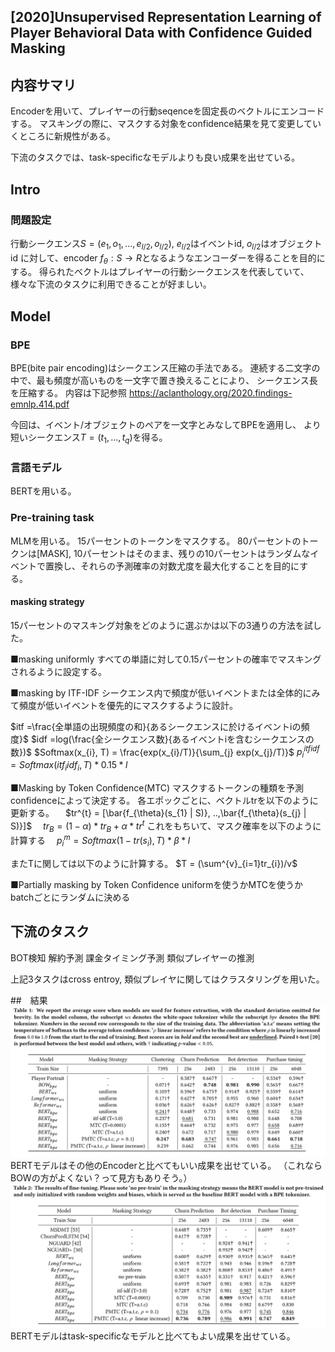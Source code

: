 ## [2020]Unsupervised Representation Learning of Player Behavioral Data with Confidence Guided Masking

## 内容サマリ
Encoderを用いて、プレイヤーの行動seqenceを固定長のベクトルにエンコードする。
マスキングの際に、マスクする対象をconfidence結果を見て変更していくところに新規性がある。

下流のタスクでは、task-specificなモデルよりも良い成果を出せている。

## Intro
### 問題設定
行動シークエンス$S =(e_{1}, o_{1}, ..., e_{l/2}, o_{l/2})$, $e_{l/2}$はイベントid, $o_{l/2}$はオブジェクトid
に対して、encoder $f_{\theta}:S \rightarrow R$となるようなエンコーダーを得ることを目的にする。
得られたベクトルはプレイヤーの行動シークエンスを代表していて、様々な下流のタスクに利用できることが好ましい。

## Model
### BPE
BPE(bite pair encoding)はシークエンス圧縮の手法である。
連続する二文字の中で、最も頻度が高いものを一文字で置き換えることにより、
シークエンス長を圧縮する。
内容は下記参照
https://aclanthology.org/2020.findings-emnlp.414.pdf

今回は、イベント/オブジェクトのペアを一文字とみなしてBPEを適用し、
より短いシークエンス$T = (t_{1}, ..., t_{q})$を得る。

### 言語モデル
BERTを用いる。

### Pre-training task
MLMを用いる。
15パーセントのトークンをマスクする。
80パーセントのトークンは[MASK], 10パーセントはそのまま、残りの10パーセントはランダムなイベントで置換し、それらの予測確率の対数尤度を最大化することを目的にする。

#### masking strategy
15パーセントのマスキング対象をどのように選ぶかは以下の3通りの方法を試した。

■masking uniformly
すべての単語に対して0.15パーセントの確率でマスキングされるように設定する。

■masking by ITF-IDF
シークエンス内で頻度が低いイベントまたは全体的にみて頻度が低いイベントを優先的にマスクするように設計。

$itf =\frac{全単語の出現頻度の和}{あるシークエンスに於けるイベントiの頻度}$ 
$idf =log(\frac{全シークエンス数}{あるイベントiを含むシークエンスの数})$ 
$Softmax(x_{i}, T) = \frac{exp(x_{i}/T)}{\sum_{j} exp(x_{j}/T)}$
$p^{itfidf}_{i} = Softmax(itf_{i}idf_{i}, T)* 0.15 * l$


■Masking by Token Confidence(MTC)
マスクするトークンの種類を予測confidenceによって決定する。
各エポックごとに、ベクトルtrを以下のように更新する。
　$tr^{t} = [\bar{f_{\theta}(s_{1} | S)}, ..,\bar{f_{\theta}(s_{j} | S)}]$
　$tr_{B} = (1 - \alpha)*tr_{B} + \alpha * tr^{t}$
これをもちいて、マスク確率を以下のように計算する
　$p^{m}_{i} = Softmax(1 - tr(s_{i}), T)*\beta * l$
 
またTに関しては以下のように計算する。
$T = (\sum^{v}_{i=1}tr_{i})/v$

 ■Partially masking by Token Confidence
 uniformを使うかMTCを使うかbatchごとにランダムに決める

## 下流のタスク
BOT検知
解約予測
課金タイミング予測
類似プレイヤーの推測

上記3タスクはcross entroy, 類似プレイヤに関してはクラスタリングを用いた。

##　結果
![1f465aa40a2fdaf128f8fd60b2e0d496.png](../_resources/1f465aa40a2fdaf128f8fd60b2e0d496.png)
BERTモデルはその他のEncoderと比べてもいい成果を出せている。
（これならBOWの方がよくない？って見方もありそう。）
![ee76faa71869647f522a180319b0e7b0.png](../_resources/ee76faa71869647f522a180319b0e7b0.png)
BERTモデルはtask-specificなモデルと比べてもよい成果を出せている。

